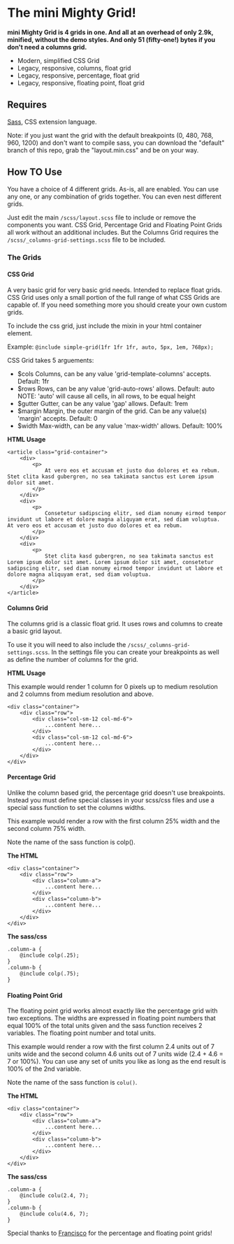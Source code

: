 # The mini Mighty Grid! #

**mini Mighty Grid is 4 grids in one. And all at an overhead of only 2.9k, minified, without the demo styles. And only 51 (fifty-one!) bytes if you don't need a columns grid.**
- Modern, simplified CSS Grid
- Legacy, responsive, columns, float grid
- Legacy, responsive, percentage, float grid
- Legacy, responsive, floating point, float grid

## Requires ##

[Sass](http://sass-lang.com/), CSS extension language.

Note: if you just want the grid with the default breakpoints (0, 480, 768, 960, 1200) and don't want to compile sass, you can download the "default" branch of this repo, grab the "layout.min.css" and be on your way.

## How TO Use ##

You have a choice of 4 different grids. As-is, all are enabled. You can use any one, or any combination of grids together. You can even nest different grids.

Just edit the main `/scss/layout.scss` file to include or remove the components you want. CSS Grid, Percentage Grid and Floating Point Grids all work without an additional includes. But the Columns Grid requires the `/scss/_columns-grid-settings.scss` file to be included.


### The Grids ###

#### CSS Grid ####

A very basic grid for very basic grid needs. Intended to replace float grids. CSS Grid uses only a small portion of the full range of what CSS Grids are capable of. If you need something more you should create your own custom grids.

To include the css grid, just include the mixin in your html container element.

Example: `@include simple-grid(1fr 1fr 1fr, auto, 5px, 1em, 768px);`

CSS Grid takes 5 arguements:
- $cols    Columns, can be any value 'grid-template-columns' accepts. Default: 1fr
- $rows    Rows, can be any value 'grid-auto-rows' allows. Default: auto
                NOTE: 'auto' will cause all cells, in all rows, to be equal height
- $gutter  Gutter, can be any value 'gap' allows. Default: 1rem
- $margin  Margin, the outer margin of the grid. Can be any value(s) 'margin' accepts. Default: 0
- $width   Max-width, can be any value 'max-width' allows. Default: 100%

**HTML Usage**

```
<article class="grid-container">
    <div>
        <p>
            At vero eos et accusam et justo duo dolores et ea rebum. Stet clita kasd gubergren, no sea takimata sanctus est Lorem ipsum dolor sit amet.
        </p>
    </div>
    <div>
        <p>
            Consetetur sadipscing elitr, sed diam nonumy eirmod tempor invidunt ut labore et dolore magna aliquyam erat, sed diam voluptua. At vero eos et accusam et justo duo dolores et ea rebum.
        </p>
    </div>
    <div>
        <p>
            Stet clita kasd gubergren, no sea takimata sanctus est Lorem ipsum dolor sit amet. Lorem ipsum dolor sit amet, consetetur sadipscing elitr, sed diam nonumy eirmod tempor invidunt ut labore et dolore magna aliquyam erat, sed diam voluptua.
        </p>
    </div>
</article>
```

#### Columns Grid ####

The columns grid is a classic float grid. It uses rows and columns to create a basic grid layout.

To use it you will need to also include the `/scss/_columns-grid-settings.scss`. In the settings file you can create your breakpoints as well as define the number of columns for the grid.



**HTML Usage**

This example would render 1 column for 0 pixels up to medium resolution and 2 columns from medium resolution and above.

```
<div class="container">
    <div class="row">
        <div class="col-sm-12 col-md-6">
            ...content here...
        </div>
        <div class="col-sm-12 col-md-6">
            ...content here...
        </div>
    </div>
</div>
```

#### Percentage Grid ####

Unlike the column based grid, the percentage grid doesn't use breakpoints. Instead you must define special classes in your scss/css files and use a special sass function to set the columns widths.

This example would render a row with the first column 25% width and the second column 75% width.

Note the name of the sass function is colp().

**The HTML**
```
<div class="container">
    <div class="row">
        <div class="column-a">
            ...content here...
        </div>
        <div class="column-b">
            ...content here...
        </div>
    </div>
</div>
```

**The sass/css**
```
.column-a {
    @include colp(.25);
}
.column-b {
    @include colp(.75);
}
```

#### Floating Point Grid ####

The floating point grid works almost exactly like the percentage grid with two exceptions. The widths are expressed in floating point numbers that equal 100% of the total units given and the sass function receives 2 variables. The floating point number and total units.

This example would render a row with the first column 2.4 units out of 7 units wide and the second column 4.6 units out of 7 units wide (2.4 + 4.6 = 7 or 100%). You can use any set of units you like as long as the end result is 100% of the 2nd variable.

Note the name of the sass function is `colu()`.

**The HTML**
```
<div class="container">
    <div class="row">
        <div class="column-a">
            ...content here...
        </div>
        <div class="column-b">
            ...content here...
        </div>
    </div>
</div>
```

**The sass/css**
```
.column-a {
    @include colu(2.4, 7);
}
.column-b {
    @include colu(4.6, 7);
}
```

Special thanks to [Francisco](https://github.com/dospuntocero) for the percentage and floating point grids!